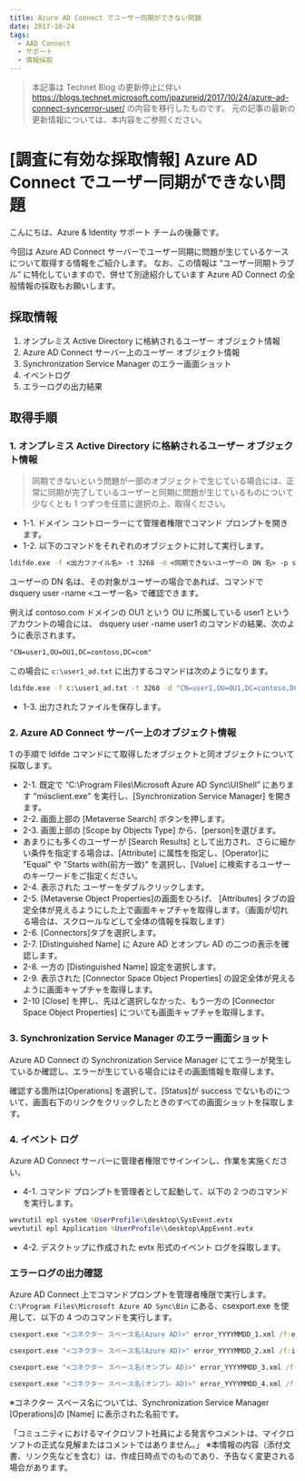 ```yaml
---
title: Azure AD Connect でユーザー同期ができない問題
date: 2017-10-24
tags:
  - AAD Connect
  - サポート
  - 情報採取
---
```


> 本記事は Technet Blog の更新停止に伴い https://blogs.technet.microsoft.com/jpazureid/2017/10/24/azure-ad-connect-syncerror-user/ の内容を移行したものです。
> 元の記事の最新の更新情報については、本内容をご参照ください。

# [調査に有効な採取情報] Azure AD Connect でユーザー同期ができない問題

こんにちは、Azure & Identity サポート チームの後藤です。

今回は Azure AD Connect サーバーでユーザー同期に問題が生じているケースについて取得する情報をご紹介します。
なお、この情報は “ユーザー同期トラブル” に特化していますので、併せて別途紹介しています Azure AD Connect の全般情報の採取もお願いします。

## 採取情報

1. オンプレミス Active Directory に格納されるユーザー オブジェクト情報
2. Azure AD Connect サーバー上のユーザー オブジェクト情報
3. Synchronization Service Manager のエラー画面ショット
4. イベントログ
5. エラーログの出力結果

## 取得手順

### 1. オンプレミス Active Directory に格納されるユーザー オブジェクト情報  

> 同期できないという問題が一部のオブジェクトで生じている場合には、正常に同期が完了しているユーザーと同期に問題が生じているものについて少なくとも 1 つずつを任意に選択の上、取得ください。

- 1-1. ドメイン コントローラーにて管理者権限でコマンド プロンプトを開きます。  
- 1-2. 以下のコマンドをそれぞれのオブジェクトに対して実行します。  

```cmd
ldifde.exe -f <出力ファイル名> -t 3268 -d <同期できないユーザーの DN 名> -p subtree
```

ユーザーの DN 名は、その対象がユーザーの場合であれば、コマンドで dsquery user -name <ユーザー名> で確認できます。

例えば contoso.com ドメインの OU1 という OU に所属している user1 というアカウントの場合には、 dsquery user -name user1 のコマンドの結果、次のように表示されます。

```txt
"CN=user1,OU=OU1,DC=contoso,DC=com"
```

この場合に `c:\user1_ad.txt` に出力するコマンドは次のようになります。

```cmd
ldifde.exe -f c:\user1_ad.txt -t 3268 -d "CN=user1,OU=OU1,DC=contoso,DC=com" -p subtree
```

- 1-3. 出力されたファイルを保存します。

### 2. Azure AD Connect サーバー上のオブジェクト情報

1 の手順で ldifde コマンドにて取得したオブジェクトと同オブジェクトについて採取します。

- 2-1. 既定で “C:\Program Files\Microsoft Azure AD Sync\UIShell” にあります “miisclient.exe” を実行し、[Synchronization Service Manager] を開きます。  
- 2-2. 画面上部の [Metaverse Search] ボタンを押します。  
- 2-3. 画面上部の [Scope by Objects Type] から、[person]を選びます。  
- あまりにも多くのユーザーが [Search Results] として出力され、さらに細かい条件を指定する場合は、[Attribute] に属性を指定し、[Operator]に "Equal" や "Starts with(前方一致)" を選択し、[Value] に検索するユーザーのキーワードをご指定ください。  
- 2-4. 表示された ユーザーをダブルクリックします。  
- 2-5. [Metaverse Object Properties]の画面をひろげ、 [Attributes] タブの設定全体が見えるようにした上で画面キャプチャを取得します。（画面が切れる場合は、スクロールなどして全体の情報を採取します）  
- 2-6. [Connectors]タブを選択します。  
- 2-7. [Distinguished Name] に Azure AD とオンプレ AD の二つの表示を確認します。  
- 2-8. 一方の [Distinguished Name] 設定を選択します。  
- 2-9. 表示された [Connector Space Object Properties] の設定全体が見えるように画面キャプチャを取得します。  
- 2-10 [Close] を押し、先ほど選択しなかった、もう一方の [Connector Space Object Properties] についても画面キャプチャを取得します。  

### 3. Synchronization Service Manager のエラー画面ショット

Azure AD Connect の Synchronization Service Manager にてエラーが発生しているか確認し、エラーが生じている場合にはその画面情報を取得します。

確認する箇所は[Operations] を選択して、[Status]が success でないものについて、画面右下のリンクをクリックしたときのすべての画面ショットを採取します。

### 4. イベント ログ

Azure AD Connect サーバーに管理者権限でサインインし、作業を実施ください。

- 4-1. コマンド プロンプトを管理者として起動して、以下の 2 つのコマンドを実行します。

```cmd
wevtutil epl system %UserProfile%\desktop\SysEvent.evtx
wevtutil epl Application %UserProfile%\desktop\AppEvent.evtx
```

- 4-2. デスクトップに作成された evtx 形式のイベント ログを採取します。

### エラーログの出力確認

Azure AD Connect 上でコマンドプロンプトを管理者権限で実行します。
`C:\Program Files\Microsoft Azure AD Sync\Bin` にある、csexport.exe  を使用して、以下の 4 つのコマンドを実行します。

```cmd
csexport.exe "<コネクター スペース名(Azure AD)>" error_YYYYMMDD_1.xml /f:e 

csexport.exe "<コネクター スペース名(Azure AD)>" error_YYYYMMDD_2.xml /f:i

csexport.exe "<コネクター スペース名(オンプレ AD)>" error_YYYYMMDD_3.xml /f:e 

csexport.exe "<コネクター スペース名(オンプレ AD)>" error_YYYYMMDD_4.xml /f:i
```

※コネクター スペース名については、Synchronization Service Manager [Operations]の [Name] に表示された名前です。

「コミュニティにおけるマイクロソフト社員による発言やコメントは、マイクロソフトの正式な見解またはコメントではありません。」
※本情報の内容（添付文書、リンク先などを含む）は、作成日時点でのものであり、予告なく変更される場合があります。
